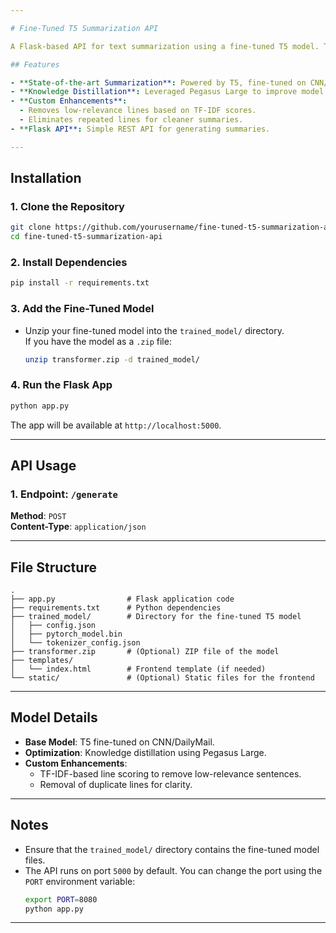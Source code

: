 ```yaml
---

# Fine-Tuned T5 Summarization API

A Flask-based API for text summarization using a fine-tuned T5 model. The model is trained on the **CNN/DailyMail** dataset, optimized via knowledge distillation with Pegasus Large, and further enhanced using custom techniques for cleaner and more concise summaries.

## Features

- **State-of-the-art Summarization**: Powered by T5, fine-tuned on CNN/DailyMail.
- **Knowledge Distillation**: Leveraged Pegasus Large to improve model outputs.
- **Custom Enhancements**:
  - Removes low-relevance lines based on TF-IDF scores.
  - Eliminates repeated lines for cleaner summaries.
- **Flask API**: Simple REST API for generating summaries.

---
```


## Installation

### 1. Clone the Repository

```bash
git clone https://github.com/yourusername/fine-tuned-t5-summarization-api.git
cd fine-tuned-t5-summarization-api
```

### 2. Install Dependencies

```bash
pip install -r requirements.txt
```

### 3. Add the Fine-Tuned Model

- Unzip your fine-tuned model into the `trained_model/` directory.  
  If you have the model as a `.zip` file:
  ```bash
  unzip transformer.zip -d trained_model/
  ```

### 4. Run the Flask App

```bash
python app.py
```

The app will be available at `http://localhost:5000`.

---

## API Usage

### 1. Endpoint: `/generate`  
**Method**: `POST`  
**Content-Type**: `application/json`  

---

## File Structure

```plaintext
.
├── app.py                # Flask application code
├── requirements.txt      # Python dependencies
├── trained_model/        # Directory for the fine-tuned T5 model
│   ├── config.json
│   ├── pytorch_model.bin
│   └── tokenizer_config.json
├── transformer.zip       # (Optional) ZIP file of the model
├── templates/
│   └── index.html        # Frontend template (if needed)
└── static/               # (Optional) Static files for the frontend
```

---

## Model Details

- **Base Model**: T5 fine-tuned on CNN/DailyMail.
- **Optimization**: Knowledge distillation using Pegasus Large.
- **Custom Enhancements**:
  - TF-IDF-based line scoring to remove low-relevance sentences.
  - Removal of duplicate lines for clarity.

---

## Notes

- Ensure that the `trained_model/` directory contains the fine-tuned model files.
- The API runs on port `5000` by default. You can change the port using the `PORT` environment variable:
  ```bash
  export PORT=8080
  python app.py
  ```

---
